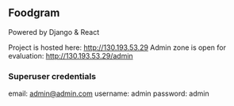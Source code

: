 ## Foodgram

Powered by Django & React

Project is hosted here: http://130.193.53.29
Admin zone is open for evaluation: http://130.193.53.29/admin

### Superuser credentials

email: admin@admin.com
username: admin
password: admin